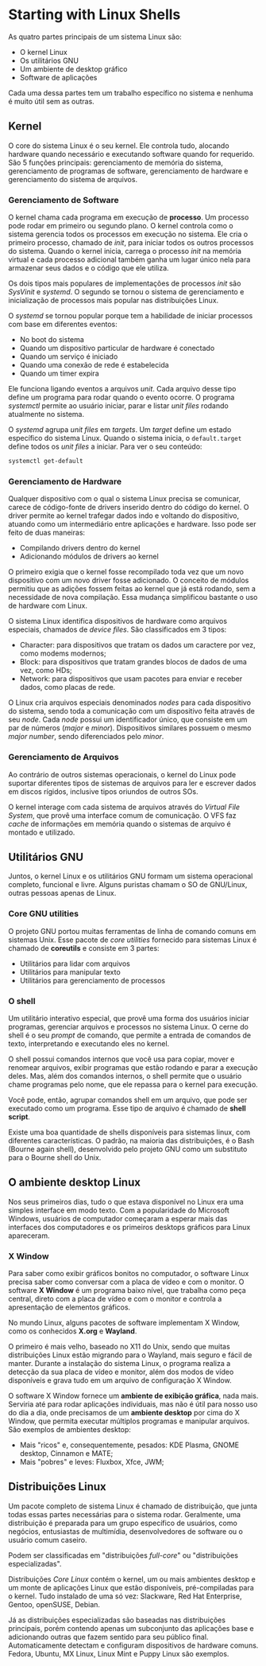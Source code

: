 # Starting with Linux Shells

As quatro partes principais de um sistema Linux são:

- O kernel Linux
- Os utilitários GNU
- Um ambiente de desktop gráfico
- Software de aplicações

Cada uma dessa partes tem um trabalho específico no sistema e nenhuma é muito útil sem as outras.

## Kernel

O core do sistema Linux é o seu kernel. Ele controla tudo, alocando hardware quando necessário e executando software quando for requerido. São 5 funções principais: gerenciamento de memória do sistema, gerenciamento de programas de software, gerenciamento de hardware e gerenciamento do sistema de arquivos.

### Gerenciamento de Software

O kernel chama cada programa em execução de **processo**. Um processo pode rodar em primeiro ou segundo plano. O kernel controla como o sistema gerencia todos os processos em execução no sistema. Ele cria o primeiro processo, chamado de *init*, para iniciar todos os outros processos do sistema. Quando o kernel inicia, carrega o processo *init* na memória virtual e cada processo adicional também ganha um lugar único nela para armazenar seus dados e o código que ele utiliza.

Os dois tipos mais populares de implementações de processos *init* são *SysVinit* e *systemd*. O segundo se tornou o sistema de gerenciamento e inicialização de processos mais popular nas distribuições Linux.

O *systemd* se tornou popular porque tem a habilidade de iniciar processos com base em diferentes eventos:

- No boot do sistema
- Quando um dispositivo particular de hardware é conectado
- Quando um serviço é iniciado
- Quando uma conexão de rede é estabelecida
- Quando um timer expira

Ele funciona ligando eventos a arquivos *unit*. Cada arquivo desse tipo define um programa para rodar quando o evento ocorre. O programa *systemctl* permite ao usuário iniciar, parar e listar *unit files* rodando atualmente no sistema.

O *systemd* agrupa *unit files* em *targets*. Um *target* define um estado específico do sistema Linux. Quando o sistema inicia, o `default.target` define todos os *unit files* a iniciar. Para ver o seu conteúdo:

```sh
systemctl get-default
```

### Gerenciamento de Hardware

Qualquer dispositivo com o qual o sistema Linux precisa se comunicar, carece de código-fonte de drivers inserido dentro do código do kernel. O driver permite ao kernel trafegar dados indo e voltando do dispositivo, atuando como um intermediário entre aplicações e hardware. Isso pode ser feito de duas maneiras:

- Compilando drivers dentro do kernel
- Adicionando módulos de drivers ao kernel

O primeiro exigia que o kernel fosse recompilado toda vez que um novo dispositivo com um novo driver fosse adicionado. O conceito de módulos permitiu que as adições fossem feitas ao kernel que já está rodando, sem a necessidade de nova compilação. Essa mudança simplificou bastante o uso de hardware com Linux.

O sistema Linux identifica dispositivos de hardware como arquivos especiais, chamados de *device files*. São classificados em 3 tipos:

- Character: para dispositivos que tratam os dados um caractere por vez, como modems modernos;
- Block: para dispositivos que tratam grandes blocos de dados de uma vez, como HDs;
- Network: para dispositivos que usam pacotes para enviar e receber dados, como placas de rede.

O Linux cria arquivos especiais denominados *nodes* para cada dispositivo do sistema, sendo toda a comunicação com um dispositivo feita através de seu *node*. Cada *node* possui um identificador único, que consiste em um par de números (*major* e *minor*). Dispositivos similares possuem o mesmo *major number*, sendo diferenciados pelo *minor*.

### Gerenciamento de Arquivos

Ao contrário de outros sistemas operacionais, o kernel do Linux pode suportar diferentes tipos de sistemas de arquivos para ler e escrever dados em discos rígidos, inclusive tipos oriundos de outros SOs.

O kernel interage com cada sistema de arquivos através do *Virtual File System*, que provê uma interface comum de comunicação. O VFS faz *cache* de informações em memória quando o sistemas de arquivo é montado e utilizado.

## Utilitários GNU

Juntos, o kernel Linux e os utilitários GNU formam um sistema operacional completo, funcional e livre. Alguns puristas chamam o SO de GNU/Linux, outras pessoas apenas de Linux.

### Core GNU utilities

O projeto GNU portou muitas ferramentas de linha de comando comuns em sistemas Unix. Esse pacote de *core utilities* fornecido para sistemas Linux é chamado de **coreutils** e consiste em 3 partes:

- Utilitários para lidar com arquivos
- Utilitários para manipular texto
- Utilitários para gerenciamento de processos

### O shell

Um utilitário interativo especial, que provê uma forma dos usuários iniciar programas, gerenciar arquivos e processos no sistema Linux. O cerne do shell é o seu *prompt* de comando, que permite a entrada de comandos de texto, interpretando e executando eles no kernel.

O shell possui comandos internos que você usa para copiar, mover e renomear arquivos, exibir programas que estão rodando e parar a execução deles. Mas, além dos comandos internos, o shell permite que o usuário chame programas pelo nome, que ele repassa para o kernel para execução.

Você pode, então, agrupar comandos shell em um arquivo, que pode ser executado como um programa. Esse tipo de arquivo é chamado de **shell script**.

Existe uma boa quantidade de shells disponíveis para sistemas linux, com diferentes características. O padrão, na maioria das distribuições, é o Bash (Bourne again shell), desenvolvido pelo projeto GNU como um substituto para o Bourne shell do Unix.

## O ambiente desktop Linux

Nos seus primeiros dias, tudo o que estava disponível no Linux era uma simples interface em modo texto. Com a popularidade do Microsoft Windows, usuários de computador começaram a esperar mais das interfaces dos computadores e os primeiros desktops gráficos para Linux apareceram.

### X Window

Para saber como exibir gráficos bonitos no computador, o software Linux precisa saber como conversar com a placa de vídeo e com o monitor. O software **X Window** é um programa baixo nível, que trabalha como peça central, direto com a placa de vídeo e com o monitor e controla a apresentação de elementos gráficos.

No mundo Linux, alguns pacotes de software implementam X Window, como os conhecidos **X.org** e **Wayland**.

O primeiro é mais velho, baseado no X11 do Unix, sendo que muitas distribuições Linux estão migrando para o Wayland, mais seguro e fácil de manter. Durante a instalação do sistema Linux, o programa realiza a detecção da sua placa de vídeo e monitor, além dos modos de vídeo disponíveis e grava tudo em um arquivo de configuração X Window.

O software X Window fornece um **ambiente de exibição gráfica**, nada mais. Serviria até para rodar aplicações individuais, mas não é útil para nosso uso do dia a dia, onde precisamos de um **ambiente desktop** por cima do X Window, que permita executar múltiplos programas e manipular arquivos. São exemplos de ambientes desktop:

- Mais "ricos" e, consequentemente, pesados: KDE Plasma, GNOME desktop, Cinnamon e MATE;
- Mais "pobres" e leves: Fluxbox, Xfce, JWM;

## Distribuições Linux

Um pacote completo de sistema Linux é chamado de distribuição, que junta todas essas partes necessárias para o sistema rodar. Geralmente, uma distribuição é preparada para um grupo específico de usuários, como negócios, entusiastas de multimídia, desenvolvedores de software ou o usuário comum caseiro.

Podem ser classificadas em "distribuições *full-core*" ou "distribuições especializadas".

Distribuições *Core Linux* contém o kernel, um ou mais ambientes desktop e um monte de aplicações Linux que estão disponíveis, pré-compiladas para o kernel. Tudo instalado de uma só vez: Slackware, Red Hat Enterprise, Gentoo, openSUSE, Debian.

Já as distribuições especializadas são baseadas nas distribuições principais, porém contendo apenas um subconjunto das aplicações base e adicionando outras que fazem sentido para seu público final. Automaticamente detectam e configuram dispositivos de hardware comuns. Fedora, Ubuntu, MX Linux, Linux Mint e Puppy Linux são exemplos.
